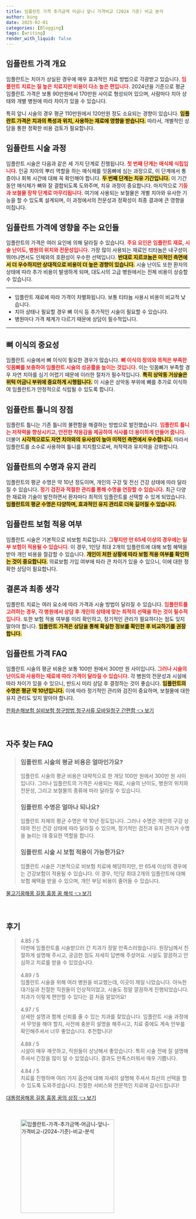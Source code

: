 ```yaml
---
title: 임플란트 가격 추가금액 어금니 앞니 가격비교 (2024 기준) 비교 분석
author: bing
date: 2025-02-01
categories: [Blogging]
tags: [writing]
render_with_liquid: false
---
```



<h2 id='implant_price_overview'>임플란트 가격 개요</h2>

<p>임플란트는 치아가 상실된 경우에 매우 효과적인 치료 방법으로 각광받고 있습니다. <b><span style="color: #ee2323;">임플란트 치료는 질 높은 치료지만 비용이 다소 높은 편입니다.</span></b> 2024년을 기준으로 평균 임플란트 가격은 보통 90만원에서 170만원 사이로 형성되어 있으며, 사람마다 치아 상태와 개별 병원에 따라 차이가 있을 수 있습니다. </p> <p>특히 앞니 시술의 경우 평균 110만원에서 120만원 정도 소요되는 경향이 있습니다. <b><span style="background-color: #ffe066;">임플란트 가격은 치과의 특성과 위치, 사용하는 재료에 영향을 받습니다.</span></b> 따라서, 개별적인 상담을 통한 정확한 비용 검토가 필요합니다.</p>

<h2 id='implant_procedure'>임플란트 시술 과정</h2>

<p>임플란트 시술은 다음과 같은 세 가지 단계로 진행됩니다.  <b><span style="color: #ee2323;">첫 번째 단계는 매식체 식립입니다.</span></b> 인공 치아의 뿌리 역할을 하는 매식체를 잇몸뼈에 심는 과정으로, 이 단계에서 통증이나 회복 시간에 대해 꼭 확인해야 합니다. <b><span style="background-color: #ffe066;">두 번째 단계는 치유 기간입니다.</span></b> 이 기간 동안 매식체가 뼈와 잘 결합되도록 도와주며, 치유 과정이 중요합니다. 마지막으로 <b><span style="color: #ee2323;">기둥과 보철물 장착 단계로 마무리됩니다.</span></b> 여기에 사용되는 보철물은 개별 치아와 유사한 기능을 할 수 있도록 설계되며, 이 과정에서의 전문성과 정확성이 최종 결과에 큰 영향을 미칩니다.</p>

<h2 id='factors_affecting_impex_price'>임플란트 가격에 영향을 주는 요인들</h2>

<p>임플란트의 가격은 여러 요인에 의해 달라질 수 있습니다. <b><span style="color: #ee2323;">주요 요인은 임플란트 재료, 시술 난이도, 병원의 위치와 전문성입니다.</span></b> 가장 많이 사용되는 재료인 티타늄은 내구성이 뛰어나면서도 인체와의 호환성이 우수한 선택입니다. <b><span style="background-color: #ffe066;">반대로 지르코늄은 미적인 측면에서 더 우수하지만 상대적으로 비용이 더 높은 경향이 있습니다.</span></b> 시술 난이도 또한 환자의 상태에 따라 추가 비용이 발생하게 되며, 대도시의 고급 병원에서는 전체 비용이 상승할 수 있습니다.</p>

<hr />

<ul>
    <li>임플란트 재료에 따라 가격이 차별화됩니다. 보통 티타늄 사용시 비용이 비교적 낮습니다.</li>
    <li>치아 상태나 필요할 경우 뼈 이식 등 추가적인 시술이 필요할 수 있습니다.</li>
    <li>병원마다 가격 체계가 다르기 때문에 상담이 필수적입니다.</li>
</ul>

<hr />

<h2 id='bone_grafting_importance'>뼈 이식의 중요성</h2>

<p>임플란트 시술에서 뼈 이식이 필요한 경우가 많습니다. <b><span style="color: #ee2323;">뼈 이식의 정의와 목적은 부족한 잇몸뼈를 보충하여 임플란트 시술의 성공률을 높이는 것입니다.</span></b> 이는 잇몸뼈가 부족할 경우 자연 치아를 심기 어렵기 때문에 이러한 절차가 필수적입니다. <b><span style="background-color: #ffe066;">특히 상악동 거상술은 위턱 어금니 부위에 중요하게 시행됩니다.</span></b> 이 시술은 상악동 부위에 뼈를 추가로 이식하여 임플란트가 안정적으로 식립될 수 있도록 합니다.</p>

<h2 id='implant_denture_advantages'>임플란트 틀니의 장점</h2>

<p>임플란트 틀니는 기존 틀니의 불편함을 해결하는 방법으로 발전했습니다. <b><span style="color: #ee2323;">임플란트 틀니는 저작력을 향상시키고, 안전한 착용감을 제공하여 식사를 더 용이하게 만들어 줍니다.</span></b> 더불어 <b><span style="background-color: #ffe066;">시각적으로도 자연 치아와의 유사성이 높아 미적인 측면에서 우수합니다.</span></b> 따라서 임플란트를 소수로 사용하여 틀니를 지지함으로써, 저작력과 유지력을 강화합니다.</p>

<h2 id='implant_lifespan'>임플란트의 수명과 유지 관리</h2>

<p>임플란트의 평균 수명은 약 10년 정도이며, 개인의 구강 및 전신 건강 상태에 따라 달라질 수 있습니다. <b><span style="color: #ee2323;">정기 검진과 적절한 관리를 통해 수명을 연장할 수 있습니다.</span></b> 최근 다양한 재료와 기술이 발전하면서 환자마다 최적의 임플란트를 선택할 수 있게 되었습니다. <b><span style="background-color: #ffe066;">임플란트의 평균 수명은 다양하며, 효과적인 유지 관리로 더욱 길어질 수 있습니다.</span></b></p>

<h2 id='insurance_coverage'>임플란트 보험 적용 여부</h2>

<p>임플란트 시술은 기본적으로 비보험 치료입니다. <b><span style="color: #ee2323;">그렇지만 만 65세 이상의 경우에는 일부 보험이 적용될 수 있습니다.</span></b> 이 경우, 1인당 최대 2개의 임플란트에 대해 보험 혜택을 받아 개인 비용을 절감할 수 있습니다. <b><span style="background-color: #ffe066;">개인이 처한 상황에 따라 보험 적용 여부를 확인하는 것이 중요합니다.</span></b> 의료보험 가입 여부에 따라 큰 차이가 있을 수 있으니, 이에 대한 정확한 상담이 필요합니다.</p>

<h2 id='final_thoughts'>결론과 최종 생각</h2>

<p>임플란트 치료는 여러 요소에 따라 가격과 시술 방법이 달라질 수 있습니다. <b><span style="color: #ee2323;">임플란트를 고려하는 경우, 각 병원에서 상담 후 개인의 상태에 맞는 최적의 선택을 하는 것이 필수적입니다.</span></b> 또한 보험 적용 여부를 미리 확인하고, 정기적인 관리가 필요하다는 점도 잊지 말아야 합니다. <b><span style="background-color: #ffe066;">임플란트 가격은 상담을 통해 확실한 정보를 확인한 후 비교하기를 권장합니다.</span></b></p>

<h2 id='faq_implants'>임플란트 가격 FAQ</h2>

<p>임플란트 시술의 평균 비용은 보통 100만 원에서 300만 원 사이입니다. <b><span style="color: #ee2323;">그러나 시술의 난이도와 사용하는 재료에 따라 가격이 달라질 수 있습니다.</span></b> 각 병원의 전문성과 시설에 따라 차이가 있을 수 있으니, 반드시 미리 상담 후 결정하는 것이 좋습니다. <b><span style="background-color: #ffe066;">임플란트의 수명은 평균 약 10년입니다.</span></b> 이에 따라 정기적인 관리와 검진이 중요하며, 보철물에 대한 유지 관리도 잊지 말아야 합니다.</p>


<p><a class="click-button" title="한화손해보험 실비보험 청구방법 청구서류 모바일청구 간편함" href="https://24nara.github.io/posts/%ED%95%9C%ED%99%94%EC%86%90%ED%95%B4%EB%B3%B4%ED%97%98-%EC%8B%A4%EB%B9%84%EB%B3%B4%ED%97%98-%EC%B2%AD%EA%B5%AC%EB%B0%A9%EB%B2%95-%EC%B2%AD%EA%B5%AC%EC%84%9C%EB%A5%98-%EB%AA%A8%EB%B0%94%EC%9D%BC%EC%B2%AD%EA%B5%AC-%EA%B0%84%ED%8E%B8%ED%95%A8/" rel="dofollow">한화손해보험 실비보험 청구방법 청구서류 모바일청구 간편함 👈 보기</a></p><br>
<h2 id='자주_찾는_FAQ'>자주 찾는 FAQ</h2>
<div itemscope="" itemtype="https://schema.org/FAQPage"> 
<blockquote> 
<div itemscope="" itemprop="mainEntity" itemtype="https://schema.org/Question"> 
<h3 itemprop="name">임플란트 시술의 평균 비용은 얼마인가요?</h3> 
<div itemscope="" itemprop="acceptedAnswer" itemtype="https://schema.org/Answer"> 
<span itemprop="text"> 
<p>임플란트 시술의 평균 비용은 대략적으로 한 개당 100만 원에서 300만 원 사이입니다. 그러나 임플란트의 가격은 사용되는 재료, 시술의 난이도, 병원의 위치와 전문성, 그리고 보철물의 종류에 따라 달라질 수 있습니다.</p> 
</span> 
</div> 
</div> 

<div itemscope="" itemprop="mainEntity" itemtype="https://schema.org/Question"> 
<h3 itemprop="name">임플란트 수명은 얼마나 되나요?</h3> 
<div itemscope="" itemprop="acceptedAnswer" itemtype="https://schema.org/Answer"> 
<span itemprop="text"> 
<p>임플란트 자체의 평균 수명은 약 10년 정도입니다. 그러나 수명은 개인의 구강 상태와 전신 건강 상태에 따라 달라질 수 있으며, 정기적인 검진과 유지 관리가 수명을 늘리는 데 중요한 역할을 합니다.</p> 
</span> 
</div> 
</div> 

<div itemscope="" itemprop="mainEntity" itemtype="https://schema.org/Question"> 
<h3 itemprop="name">임플란트 시술 시 보험 적용이 가능한가요?</h3> 
<div itemscope="" itemprop="acceptedAnswer" itemtype="https://schema.org/Answer"> 
<span itemprop="text"> 
<p>임플란트 시술은 기본적으로 비보험 치료에 해당하지만, 만 65세 이상의 경우에는 건강보험이 적용될 수 있습니다. 이 경우, 1인당 최대 2개의 임플란트에 대해 보험 혜택을 받을 수 있으며, 개인 부담 비용이 줄어들 수 있습니다.</p> 
</span> 
</div> 
</div> 
</blockquote> 
</div>
<p><a class="click-button" title="물고기꿈해몽 길몽 흉몽 꿈 해석" href="https://24nara.github.io/posts/%EB%AC%BC%EA%B3%A0%EA%B8%B0%EA%BF%88%ED%95%B4%EB%AA%BD-%EA%B8%B8%EB%AA%BD-%ED%9D%89%EB%AA%BD-%EA%BF%88-%ED%95%B4%EC%84%9D/" rel="dofollow">물고기꿈해몽 길몽 흉몽 꿈 해석 👈 보기</a></p><br>
<h2 id='후기'>후기</h2>
<div itemscope itemtype="https://schema.org/Product">
  <blockquote>
  <div itemprop="review" itemscope itemtype="https://schema.org/Review">
      <div itemprop="reviewRating" itemscope itemtype="https://schema.org/Rating"> <span itemprop="ratingValue">4.85</span> / <span itemprop="bestRating">5</span> </div>
      <span itemprop="reviewBody">이번에 임플란트를 시술받으러 간 치과가 정말 만족스러웠습니다. 원장님께서 친절하게 설명해 주시고, 궁금한 점도 자세히 답변해 주셨어요. 시설도 깔끔하고 안심하고 치료를 받을 수 있었습니다.</span>
  </div>
  <br>
  <div itemprop="review" itemscope itemtype="https://schema.org/Review">
      <div itemprop="reviewRating" itemscope itemtype="https://schema.org/Rating"> <span itemprop="ratingValue">4.89</span> / <span itemprop="bestRating">5</span> </div>
      <span itemprop="reviewBody">임플란트 시술을 위해 여러 병원을 비교했는데, 이곳이 제일 나았습니다. 아늑한 대기실과 친절한 직원들이 인상적이었고, 시술도 정말 깔끔하게 진행되었습니다. 치과가 이렇게 편안할 수 있다는 걸 처음 알았어요!</span>
  </div>
  <br>
  <div itemprop="review" itemscope itemtype="https://schema.org/Review">
      <div itemprop="reviewRating" itemscope itemtype="https://schema.org/Rating"> <span itemprop="ratingValue">4.97</span> / <span itemprop="bestRating">5</span> </div>
      <span itemprop="reviewBody">상세한 설명과 함께 신뢰를 줄 수 있는 치과를 찾았습니다. 임플란트 시술 과정에서 무엇을 해야 할지, 사전에 충분히 설명을 해주시고, 치료 중에도 계속 안부를 확인해주셔서 너무 좋았습니다. 추천합니다!</span>
  </div>
  <br>
  <div itemprop="review" itemscope itemtype="https://schema.org/Review">
      <div itemprop="reviewRating" itemscope itemtype="https://schema.org/Rating"> <span itemprop="ratingValue">4.88</span> / <span itemprop="bestRating">5</span> </div>
      <span itemprop="reviewBody">시설이 매우 깨끗하고, 직원들이 상냥해서 좋았습니다. 특히 시술 전에 잘 설명해주셔서 긴장을 많이 덜 수 있었습니다. 결과도 만족스러워서 매우 기쁩니다.</span>
  </div>
  <br>
  <div itemprop="review" itemscope itemtype="https://schema.org/Review">
      <div itemprop="reviewRating" itemscope itemtype="https://schema.org/Rating"> <span itemprop="ratingValue">4.84</span> / <span itemprop="bestRating">5</span> </div>
      <span itemprop="reviewBody">치료를 진행하며 여러 가지 옵션에 대해 자세히 설명해 주셔서 최선의 선택을 할 수 있도록 도와주셨습니다. 친절한 서비스와 전문적인 치료에 감사드립니다!</span>
  </div>
  </blockquote>
</div>
<p><a class="click-button" title="대통령꿈해몽 길몽 흉몽 꿈의 상징" href="https://24nara.github.io/posts/%EB%8C%80%ED%86%B5%EB%A0%B9%EA%BF%88%ED%95%B4%EB%AA%BD-%EA%B8%B8%EB%AA%BD-%ED%9D%89%EB%AA%BD-%EA%BF%88%EC%9D%98-%EC%83%81%EC%A7%95/" rel="dofollow">대통령꿈해몽 길몽 흉몽 꿈의 상징 👈 보기</a></p><br>
<figure class="image"><img src="https://24nara.github.io/assets/img/thumbnail/임플란트-가격-추가금액-어금니-앞니-가격비교-(2024-기준)-비교-분석.webp" alt="임플란트-가격-추가금액-어금니-앞니-가격비교-(2024-기준)-비교-분석" width="256" height="256"></figure>